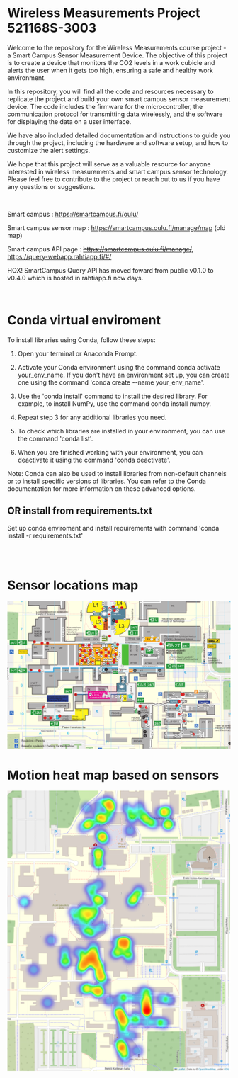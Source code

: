 # Wireless Measurements Project 521168S-3003

Welcome to the repository for the Wireless Measurements course project - a Smart Campus Sensor Measurement Device. The objective of this project is to create a device that monitors the CO2 levels in a work cubicle and alerts the user when it gets too high, ensuring a safe and healthy work environment.

In this repository, you will find all the code and resources necessary to replicate the project and build your own smart campus sensor measurement device. The code includes the firmware for the microcontroller, the communication protocol for transmitting data wirelessly, and the software for displaying the data on a user interface.

We have also included detailed documentation and instructions to guide you through the project, including the hardware and software setup, and how to customize the alert settings.

We hope that this project will serve as a valuable resource for anyone interested in wireless measurements and smart campus sensor technology. Please feel free to contribute to the project or reach out to us if you have any questions or suggestions.

<br />

Smart campus : https://smartcampus.fi/oulu/

Smart campus sensor map : https://smartcampus.oulu.fi/manage/map (old map)

Smart campus API page : ~~https://smartcampus.oulu.fi/manage/~~, https://query-webapp.rahtiapp.fi/#/

HOX! SmartCampus Query API has moved foward from public v0.1.0 to v0.4.0 which is hosted in rahtiapp.fi now days.
 

<br />

# Conda virtual enviroment 

To install libraries using Conda, follow these steps:

1. Open your terminal or Anaconda Prompt.

2. Activate your Conda environment using the command conda activate your_env_name. If you don't have an environment set up, you can create one using the command 'conda create --name your_env_name'.

3. Use the 'conda install' command to install the desired library. For example, to install NumPy, use the command conda install numpy.

4. Repeat step 3 for any additional libraries you need.

5. To check which libraries are installed in your environment, you can use the command 'conda list'.

6. When you are finished working with your environment, you can deactivate it using the command 'conda deactivate'.

Note: Conda can also be used to install libraries from non-default channels or to install specific versions of libraries. You can refer to the Conda documentation for more information on these advanced options.

## OR install from requirements.txt

Set up conda enviroment and install requirements with command 'conda install -r requirements.txt'

<br />
<br />

# Sensor locations map

![Part of the university map with sensor locations, example](img/map.PNG)

# Motion heat map based on sensors

![Motion map](img/heatmap.png)